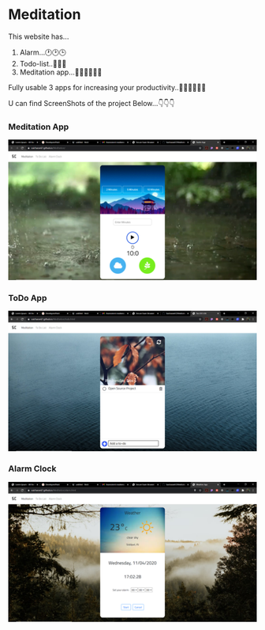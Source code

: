 # Meditation

This website has...

1. Alarm...🕐🕑🕒
2. Todo-list..💯💯💯
3. Meditation app...🧎‍♂️🧎‍♂️🧎‍♂️

Fully usable 3 apps for increasing your productivity..👨‍🎓👨‍🎓👨‍🎓

U can find ScreenShots of the project Below...👇👇👇

### Meditation App

![alt text](img/1s.png?raw=true "app")

### ToDo App

![alt text](img/2s.png?raw=true "app")

### Alarm Clock

![alt text](img/3s.png?raw=true "app")

